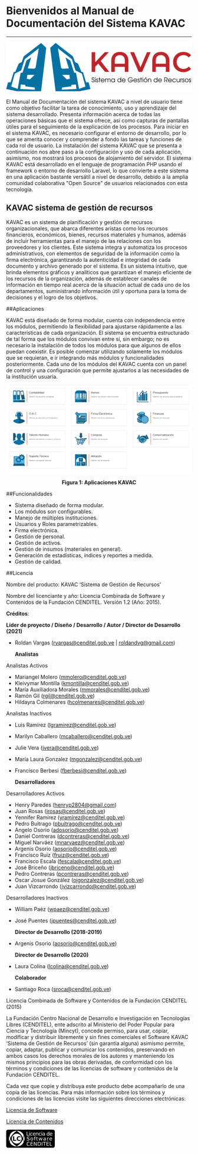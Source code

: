 # Bienvenidos al Manual de Documentación  del Sistema KAVAC
***********************************************************

![Screenshot](img/logokavac.png#imagen)


El Manual de Documentación del sistema KAVAC a nivel de usuario tiene como objetivo facilitar la tarea de conocimiento, uso y aprendizaje del sistema desarrollado. Presenta información acerca de todas las operaciones básicas que el sistema ofrece, así como capturas de pantallas útiles para el seguimiento de la explicación de los procesos. Para iniciar en el sistema KAVAC, es necesario configurar el entorno de desarrollo, por lo que se amerita conocer y comprender a fondo las tareas y funciones de cada rol de usuario. La instalación del sistema KAVAC que se presenta a continuación nos abre paso  a la configuración y uso de cada aplicación, asimismo, nos mostrará los procesos de alojamiento del servidor. El sistema KAVAC está desarrollado en el lenguaje de programación PHP  usando el framework o entorno de desarrollo Laravel, lo que convierte a este sistema en una aplicación bastante versátil a nivel de desarrollo, debido a la amplia comunidad colaborativa "Open Source" de usuarios relacionados con esta tecnología.


## KAVAC sistema de gestión de recursos


KAVAC es un sistema de planificación y gestión de recursos organizacionales, que abarca diferentes aristas como los recursos financieros, económicos, bienes, recursos materiales y humanos, además de incluir herramientas para el manejo de las relaciones con los proveedores y los clientes.   Este sistema integra y automatiza los procesos administrativos, con elementos de seguridad de la información como la firma electrónica, garantizando la autenticidad e integridad de cada documento y archivo generado por el sistema.    Es un sistema intuitivo, que brinda elementos gráficos y analíticos que garantizan el manejo eficiente de los recursos de la organización, además de establecer canales de información en tiempo real acerca de la situación actual de cada uno de los departamentos, suministrando información útil y oportuna para la toma de decisiones y el logro de los objetivos.


##Aplicaciones


KAVAC está diseñado de forma modular, cuenta con independencia entre los módulos, permitiendo la flexibilidad para ajustarse rápidamente a las características de cada organización. El sistema se encuentra estructurado de tal forma que los módulos convivan entre sí, sin embargo; no es necesario la instalación de todos los módulos para que algunos de ellos puedan coexistir.  Es posible comenzar utilizando solamente los módulos que se requieran, e ir integrando más módulos y funcionalidades posteriormente. Cada uno de los módulos del KAVAC cuenta con un panel de control y una configuración que permite ajustarlos a las necesidades de la institución usuaria. 


![Screenshot](img/figure_1.png#imagen)<div style="text-align: center;font-weight: bold">Figura 1: Aplicaciones KAVAC</div>

##Funcionalidades 

   - Sistema diseñado de forma modular.  
   - Los módulos son configurables.
   - Manejo de  múltiples instituciones.
   - Usuarios y Roles parametrizables.
   - Firma electrónica.
   - Gestión de personal.
   - Gestión de activos.
   - Gestión de insumos (materiales en general).  
   - Generación de estadísticas, índices y reportes a medida.  
   - Gestión de calidad.

##Licencia

Nombre del producto: KAVAC ‘Sistema de Gestión de Recursos’

   Nombre del licenciante y año: Licencia Combinada de Software y Contenidos de la Fundación CENDITEL. Versión 1.2 (Año: 2015).

   **Créditos**: 
   
   **Líder de proyecto / Diseño / Desarrollo / Autor / Director de Desarrollo (2021)**

- Roldan Vargas (rvargas@cenditel.gob.ve | roldandvg@gmail.com)

     **Analistas**

 Analistas Activos

- Mariangel Molero (mmolero@cenditel.gob.ve) 
- Kleivymar Montilla (kmontilla@cenditel.gob.ve)
- María Auxiliadora Morales (mmorales@cenditel.gob.ve)
- Ramón Gil (rgil@cenditel.gob.ve) 
- Hildayra Colmenares (hcolmenares@cenditel.gob.ve)
 
 Analistas Inactivos

- Luis Ramírez (lgramirez@cenditel.gob.ve) 
- Marilyn Caballero (mcaballero@cenditel.gob.ve) 
- Julie Vera (jvera@cenditel.gob.ve)
- María Laura Gonzalez (mgonzalez@cenditel.gob.ve)
- Francisco Berbesi (fberbesi@cenditel.gob.ve)

   
   **Desarrolladores**

Desarrolladores Activos

- Henry Paredes (henryp2804@gmail.com) 
- Juan Rosas (jrosas@cenditel.gob.ve) 
- Yennifer Ramírez (yramirez@cenditel.gob.ve) 
- Pedro Buitrago (pbuitrago@cenditel.gob.ve) 
- Angelo Osorio (adosorio@cenditel.gob.ve) 
- Daniel Contreras (dcontreras@cenditel.gob.ve) 
- Miguel Narváez (mnarvaez@cenditel.gob.ve) 
- Argenis Osorio (aosorio@cenditel.gob.ve)
- Francisco Ruiz (fruiz@cenditel.gob.ve)
- Francisco Escala (fescala@cenditel.gob.ve)
- José Briceño (jbriceno@cenditel.gob.ve)
- Pedro Contreras (pcontreras@cenditel.gob.ve)
- Oscar Josue González (ojgonzalez@cenditel.gob.ve)
- Juan Vizcarrondo (jvizcarrondo@cenditel.gob.ve)
      
Desarrolladores Inactivos

- William Paéz (wpaez@cenditel.gob.ve) 
- José Puentes (jpuentes@cenditel.gob.ve) 

   **Director de Desarrollo (2018-2019)**

- Argenis Osorio (aosorio@cenditel.gob.ve)
   
   **Director de Desarrollo (2020)**
   
- Laura Colina (lcolina@cenditel.gob.ve)

   **Colaborador**

- Santiago Roca (sroca@cenditel.gob.ve)


Licencia Combinada de Software y Contenidos de la Fundación CENDITEL (2015)  


La Fundación Centro Nacional de Desarrollo e Investigación en Tecnologías Libres (CENDITEL), ente adscrito al Ministerio del Poder Popular para  Ciencia y Tecnología (Mincyt), concede permiso, para usar, copiar, modificar y distribuir libremente y sin fines comerciales el Software KAVAC ‘Sistema de Gestión de Recursos’ (sin garantía alguna) asimismo permite, copiar, adaptar, publicar y comunicar los contenidos, preservando en ambos casos los derechos morales de los autores y manteniendo los mismos principios para las obras derivadas, de conformidad con los términos y condiciones de las licencias de software y contenidos de la Fundación CENDITEL.


Cada vez que copie y distribuya este producto debe acompañarlo de una copia de las licencias. Para más información sobre los términos y condiciones de las licencias visite las siguientes direcciones electrónicas:  


[Licencia de Software](http://conocimientolibre.cenditel.gob.ve/licencia-de-software-v-1-3/)

[Licencia de Contenidos](http://conocimientolibre.cenditel.gob.ve/licencias/)

![Screenshot](img/licencia.png)






